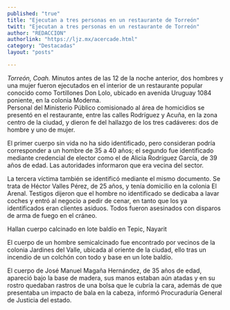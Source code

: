 ```yaml
---
published: "true"
title: "Ejecutan a tres personas en un restaurante de Torreón"
twitt: "Ejecutan a tres personas en un restaurante de Torreón"
author: "REDACCION"
authorlink: "https://ljz.mx/acercade.html"
category: "Destacadas"
layout: "posts"

---
```




*Torreón, Coah.* Minutos antes de las 12 de la noche anterior, dos hombres y una mujer fueron ejecutados en el interior de un restaurante popular conocido como Tortillones Don Lolo, ubicado en avenida Uruguay 1084 poniente, en la colonia Moderna.  
  Personal del Ministerio Público comisionado al área de homicidios se presentó en el restaurante, entre las calles Rodríguez y Acuña, en la zona centro de la ciudad, y dieron fe del hallazgo de los tres cadáveres: dos de hombre y uno de mujer.



  El primer cuerpo sin vida no ha sido identificado, pero consideran podría corresponder a un hombre de 35 a 40 años; el segundo fue identificado mediante credencial de elector como el de Alicia Rodríguez García, de 39 años de edad. Las autoridades informaron que era vecina del sector.



  La tercera víctima también se identificó mediante el mismo documento. Se trata de Héctor Valles Pérez, de 25 años, y tenía domicilio en la colonia El Arenal. Testigos dijeron que el hombre no identificado se dedicaba a lavar coches y entró al negocio a pedir de cenar, en tanto que los ya identificados eran clientes asiduos. Todos fueron asesinados con disparos de arma de fuego en el cráneo.



  Hallan cuerpo calcinado en lote baldío en Tepic, Nayarit



  El cuerpo de un hombre semicalcinado fue encontrado por vecinos de la colonia Jardines del Valle, ubicada al oriente de la ciudad, ello tras un incendio de un colchón con todo y base en un lote baldío.



  El cuerpo de José Manuel Magaña Hernández, de 35 años de edad, apareció bajo la base de madera, sus manos estaban aún atadas y en su rostro quedaban rastros de una bolsa que le cubría la cara, además de que presentaba un impacto de bala en la cabeza, informó Procuraduría General de Justicia del estado.

